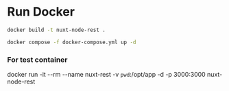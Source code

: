# Run Docker

```bash
docker build -t nuxt-node-rest .

docker compose -f docker-compose.yml up -d
```

### For test container

docker run -it --rm --name nuxt-rest -v `pwd`:/opt/app -d -p 3000:3000 nuxt-node-rest

